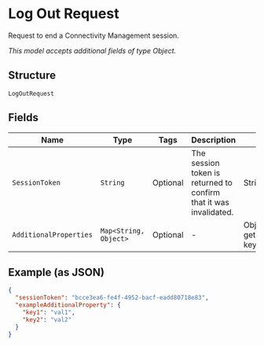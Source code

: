
# Log Out Request

Request to end a Connectivity Management session.

*This model accepts additional fields of type Object.*

## Structure

`LogOutRequest`

## Fields

| Name | Type | Tags | Description | Getter | Setter |
|  --- | --- | --- | --- | --- | --- |
| `SessionToken` | `String` | Optional | The session token is returned to confirm that it was invalidated. | String getSessionToken() | setSessionToken(String sessionToken) |
| `AdditionalProperties` | `Map<String, Object>` | Optional | - | Object getAdditionalProperty(String key) | additionalProperty(String key, Object value) |

## Example (as JSON)

```json
{
  "sessionToken": "bcce3ea6-fe4f-4952-bacf-eadd80718e83",
  "exampleAdditionalProperty": {
    "key1": "val1",
    "key2": "val2"
  }
}
```

